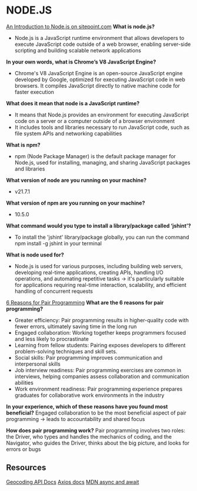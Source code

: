 # NODE.JS

[An Introduction to Node.js on sitepoint.com](https://www.sitepoint.com/an-introduction-to-node-js/)
**What is node.js?**
- Node.js is a JavaScript runtime environment that allows developers to execute JavaScript code outside of a web browser, enabling server-side scripting and building scalable network applications

**In your own words, what is Chrome’s V8 JavaScript Engine?**
- Chrome's V8 JavaScript Engine is an open-source JavaScript engine developed by Google, optimized for executing JavaScript code in web browsers. It compiles JavaScript directly to native machine code for faster execution

**What does it mean that node is a JavaScript runtime?**
- It means that Node.js provides an environment for executing JavaScript code on a server or a computer outside of a browser environment
- It includes tools and libraries necessary to run JavaScript code, such as file system APIs and networking capabilities

**What is npm?**
- npm (Node Package Manager) is the default package manager for Node.js, used for installing, managing, and sharing JavaScript packages and libraries

**What version of node are you running on your machine?**
- v21.7.1

**What version of npm are you running on your machine?**
- 10.5.0

**What command would you type to install a library/package called ‘jshint’?**
- To install the 'jshint' library/package globally, you can run the command npm install -g jshint in your terminal

**What is node used for?**
- Node.js is used for various purposes, including building web servers, developing real-time applications, creating APIs, handling I/O operations, and automating repetitive tasks -> it's particularly suitable for applications requiring real-time interaction, scalability, and efficient handling of concurrent requests

[6 Reasons for Pair Programming](https://www.codefellows.org/blog/6-reasons-for-pair-programming/)
**What are the 6 reasons for pair programming?**
- Greater efficiency: Pair programming results in higher-quality code with fewer errors, ultimately saving time in the long run
- Engaged collaboration: Working together keeps programmers focused and less likely to procrastinate
- Learning from fellow students: Pairing exposes developers to different problem-solving techniques and skill sets.
- Social skills: Pair programming improves communication and interpersonal skills
- Job interview readiness: Pair programming exercises are common in interviews, helping companies assess collaboration and communication abilities
- Work environment readiness: Pair programming experience prepares graduates for collaborative work environments in the industry

**In your experience, which of these reasons have you found most beneficial?**
Engaged collaboration to be the most beneficial aspect of pair programming -> leads to accountability and shared focus

**How does pair programming work?**
Pair programming involves two roles: the Driver, who types and handles the mechanics of coding, and the Navigator, who guides the Driver, thinks about the big picture, and looks for errors or bugs

## Resources
[Geocoding API Docs](https://locationiq.com/)
[Axios docs](https://www.npmjs.com/package/axios)
[MDN async and await](https://developer.mozilla.org/en-US/docs/Learn/JavaScript/Asynchronous/Promises)